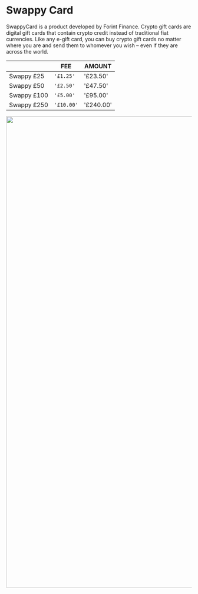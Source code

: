 # Swappy Card

SwappyCard is a product developed by Forint Finance.
Crypto gift cards are digital gift cards that contain crypto credit instead of traditional fiat currencies. Like any e-gift card, you can buy crypto gift cards no matter where you are and send them to whomever you wish – even if they are across the world.

|                |FEE                            |AMOUNT                       |
|----------------|-------------------------------|-----------------------------|
|Swappy £25      |`'£1.25'`                      |'£23.50'                     |
|Swappy £50      |`'£2.50'`                      |'£47.50'                     |
|Swappy £100     |`'£5.00'`                      |'£95.00'                     |
|Swappy £250     |`'£10.00'`                     |'£240.00'                    |


<img src="https://images.pexels.com/photos/14111149/pexels-photo-14111149.png" width="1280"/>


